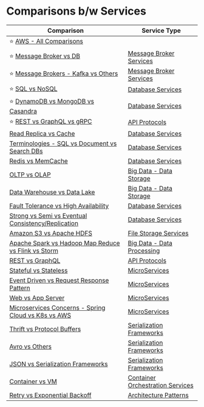 # Comparisons b/w Services

| Comparison                                                                                                        | Service Type                                                       |
|-------------------------------------------------------------------------------------------------------------------|--------------------------------------------------------------------|
| :star: [AWS - All Comparisons](2_AWS/AWS-All-Comparisons.md)                                                      |                                                                    |
| :star: [Message Broker vs DB](4_MessageBrokersEDA/MessageBrokerVsDB.md)                                           | [Message Broker Services](4_MessageBrokersEDA)                     |
| :star: [Message Brokers - Kafka vs Others](4_MessageBrokersEDA/KafkaVsRabbitMQVsSQSVsSNS.md)                      | [Message Broker Services](4_MessageBrokersEDA)                     |
| :star: [SQL vs NoSQL](3_Databases/SQLvsNoSQL.md)                                                                  | [Database Services](3_Databases)                                   |
| :star: [DynamoDB vs MongoDB vs Casandra](3_Databases/DynamoDBVsMongoDBVsCasandra.md)                              | [Database Services](3_Databases)                                   |
| :star: [REST vs GraphQL vs gRPC](8_APIStandards/Readme.md)                                                        | [API Protocols](8_APIStandards/Readme.md)                          |
| [Read Replica vs Cache](3_Databases/3_Scalability-Techniques/ReadReplicaVsCache.md)                               | [Database Services](3_Databases)                                   |
| [Terminologies - SQL vs Document vs Search DBs](3_Databases/Terminologies.md)                                     | [Database Services](3_Databases)                                   |
| [Redis vs MemCache](3_Databases/8_Caching-InMemory-Databases/RedisVsMemcache.md)                                  | [Database Services](3_Databases)                                   |
| [OLTP vs OLAP](3_Databases/OLTPvsOTAP.md)                                                                         | [Big Data - Data Storage](3_Databases)                             |
| [Data Warehouse vs Data Lake](6_BigData/DataStorage/DataWarehousesVsLake.md)                                      | [Big Data - Data Storage](3_Databases)                             |
| [Fault Tolerance vs High Availability](7a_HighAvailability/FaultToleranceVsHighAvailability.md)                   | [Database Services](3_Databases)                                   |
| [Strong vs Semi vs Eventual Consistency/Replication](3_Databases/4_Consistency-Replication/Readme.md)             | [Database Services](3_Databases)                                   |
| [Amazon S3 vs Apache HDFS](./11_FileStorages/HDFSVsS3.md)                                                         | [File Storage Services](11_FileStorages)                           |
| [Apache Spark vs Hadoop Map Reduce vs Flink vs Storm](6_BigData/DataProcessing/SparkVsMapReduceVsFlinkVsStorm.md) | [Big Data - Data Processing](6_BigData/DataProcessing/)            |
| [REST vs GraphQL](8_APIStandards/RESTvsGraphQL.md)                                                                | [API Protocols](8_APIStandards/Readme.md)                          |
| [Stateful vs Stateless](7_Scalability/StatefulVsStateless.md)                                                     | [MicroServices](5_MicroServices)                                   |
| [Event Driven vs Request Response Pattern](4_MessageBrokersEDA/EventDrivenVsRequestResponsePattern.md)            | [MicroServices](5_MicroServices)                                   |
| [Web vs App Server](7_Scalability/WebVsAppServer.md)                                                              | [MicroServices](5_MicroServices)                                   |
| [Microservices Concerns - Spring Cloud vs K8s vs AWS](5_MicroServices/SpringCloudVsK8sVsAWS.md)                   | [MicroServices](5_MicroServices)                                   |
| [Thrift vs Protocol Buffers](8_APIStandards/SerializationFrameworks/ProtoBuffersVsThrift.md)                      | [Serialization Frameworks](8_APIStandards/SerializationFrameworks) |
| [Avro vs Others](8_APIStandards/SerializationFrameworks/AvroVsOthers.md)                                          | [Serialization Frameworks](8_APIStandards/SerializationFrameworks) |
| [JSON vs Serialization Frameworks](8_APIStandards/DataInterchangeFormats/JSONVsSerializationFrameworks.md)        | [Serialization Frameworks](8_APIStandards/SerializationFrameworks) |
| [Container vs VM](9_Container&Orchestration/ContainerVsVMs.md)                                                    | [Container Orchestration Services](9_Container&Orchestration)      |
| [Retry vs Exponential Backoff](7b_ArchitecturePatterns/RetryExponenialBackoff/RetryVsExponentialBackoff.md)       | [Architecture Patterns](7b_ArchitecturePatterns)                               |